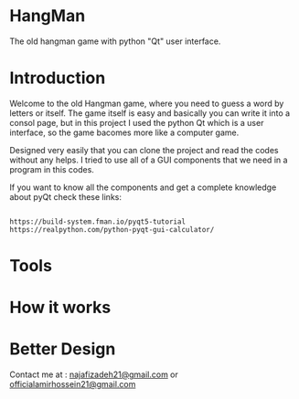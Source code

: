 # HangMan
The old hangman game with python "Qt" user interface.

# Introduction
Welcome to the old Hangman game, where you need to guess a word by letters or itself.
The game itself is easy and basically you can write it into a consol page, but
in this project I used the python Qt which is a user interface, so the game bacomes more
like a computer game.

Designed very easily that you can clone the project and read the codes without any helps.
I tried to use all of a GUI components that we need in a program in this codes.

If you want to know all the components and get a complete knowledge about pyQt check these links:
```

https://build-system.fman.io/pyqt5-tutorial
https://realpython.com/python-pyqt-gui-calculator/

```

# Tools

# How it works

# Better Design

Contact me at : najafizadeh21@gmail.com or officialamirhossein21@gmail.com
